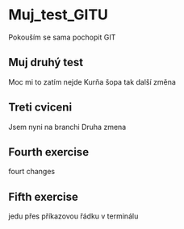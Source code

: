 # Muj_test_GITU
Pokouším se sama pochopit GIT

## Muj druhý test
Moc mi to zatím nejde
Kurňa šopa
tak další změna

## Treti cviceni
Jsem nyni na branchi
Druha zmena

## Fourth exercise
fourt changes

## Fifth exercise
jedu přes příkazovou řádku v terminálu
